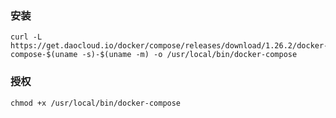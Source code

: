 
### 安装
    
    curl -L https://get.daocloud.io/docker/compose/releases/download/1.26.2/docker-compose-$(uname -s)-$(uname -m) -o /usr/local/bin/docker-compose
    
### 授权

    chmod +x /usr/local/bin/docker-compose